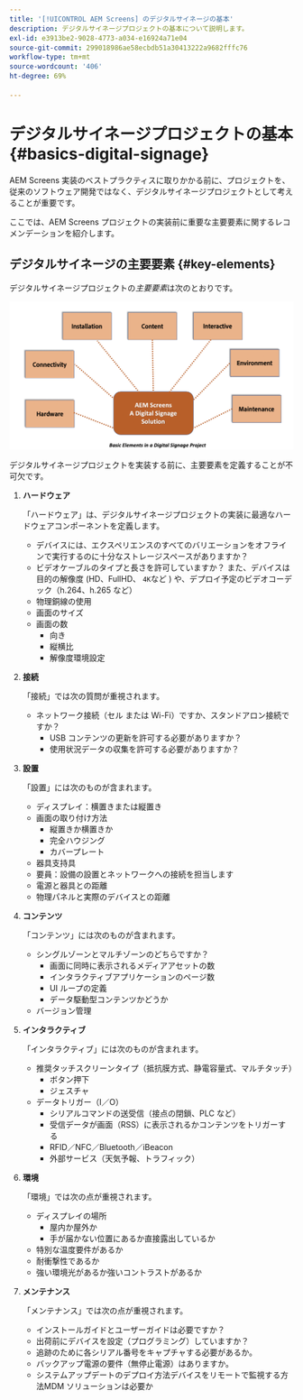 ```yaml
---
title: '[!UICONTROL AEM Screens] のデジタルサイネージの基本'
description: デジタルサイネージプロジェクトの基本について説明します。
exl-id: e3913be2-9028-4773-a034-e16924a71e04
source-git-commit: 299018986ae58ecbdb51a30413222a9682fffc76
workflow-type: tm+mt
source-wordcount: '406'
ht-degree: 69%

---
```


# デジタルサイネージプロジェクトの基本 {#basics-digital-signage}

AEM Screens 実装のベストプラクティスに取りかかる前に、プロジェクトを、従来のソフトウェア開発ではなく、デジタルサイネージプロジェクトとして考えることが重要です。

ここでは、AEM Screens プロジェクトの実装前に重要な主要要素に関するレコメンデーションを紹介します。

## デジタルサイネージの主要要素 {#key-elements}

デジタルサイネージプロジェクトの&#x200B;*主要要素*&#x200B;は次のとおりです。

![](/help/assets/Elements-Revised.png)

デジタルサイネージプロジェクトを実装する前に、主要要素を定義することが不可欠です。

1. **ハードウェア**

   「ハードウェア」は、デジタルサイネージプロジェクトの実装に最適なハードウェアコンポーネントを定義します。
   * デバイスには、エクスペリエンスのすべてのバリエーションをオフラインで実行するのに十分なストレージスペースがありますか？
   * ビデオケーブルのタイプと長さを許可していますか？ また、デバイスは目的の解像度 (HD、FullHD、 `4K`など ) や、デプロイ予定のビデオコーデック（h.264、h.265 など）
   * 物理銅線の使用
   * 画面のサイズ
   * 画面の数
      * 向き
      * 縦横比
      * 解像度環境設定

1. **接続**

   「接続」では次の質問が重視されます。
   * ネットワーク接続（セル または Wi-Fi）ですか、スタンドアロン接続ですか？
      * USB コンテンツの更新を許可する必要がありますか？
      * 使用状況データの収集を許可する必要がありますか？

1. **設置**

   「設置」には次のものが含まれます。
   * ディスプレイ：横置きまたは縦置き
   * 画面の取り付け方法
      * 縦置きか横置きか
      * 完全ハウジング
      * カバープレート
   * 器具支持具
   * 要員：設備の設置とネットワークへの接続を担当します
   * 電源と器具との距離
   * 物理パネルと実際のデバイスとの距離

1. **コンテンツ**

   「コンテンツ」には次のものが含まれます。
   * シングルゾーンとマルチゾーンのどちらですか？
      * 画面に同時に表示されるメディアアセットの数
      * インタラクティブアプリケーションのページ数
      * UI ループの定義
      * データ駆動型コンテンツかどうか
   * バージョン管理

1. **インタラクティブ**

   「インタラクティブ」には次のものが含まれます。
   * 推奨タッチスクリーンタイプ（抵抗膜方式、静電容量式、マルチタッチ）
      * ボタン押下
      * ジェスチャ
   * データトリガー（I／O）
      * シリアルコマンドの送受信（接点の閉鎖、PLC など）
      * 受信データが画面（RSS）に表示されるかコンテンツをトリガーする
      * RFID／NFC／Bluetooth／iBeacon
      * 外部サービス（天気予報、トラフィック）

1. **環境**

   「環境」では次の点が重視されます。
   * ディスプレイの場所
      * 屋内か屋外か
      * 手が届かない位置にあるか直接露出しているか
   * 特別な温度要件があるか
   * 耐衝撃性であるか
   * 強い環境光があるか強いコントラストがあるか

1. **メンテナンス**

   「メンテナンス」では次の点が重視されます。

   * インストールガイドとユーザーガイドは必要ですか？
   * 出荷前にデバイスを設定（プログラミング）していますか？
   * 追跡のために各シリアル番号をキャプチャする必要があるか。
   * バックアップ電源の要件（無停止電源）はありますか。
   * システムアップデートのデプロイ方法デバイスをリモートで監視する方法MDM ソリューションは必要か
